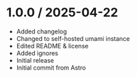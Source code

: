 
1.0.0 / 2025-04-22
==================

  * Added changelog
  * Changed to self-hosted umami instance
  * Edited README & license
  * Added ignores
  * Initial release
  * Initial commit from Astro
